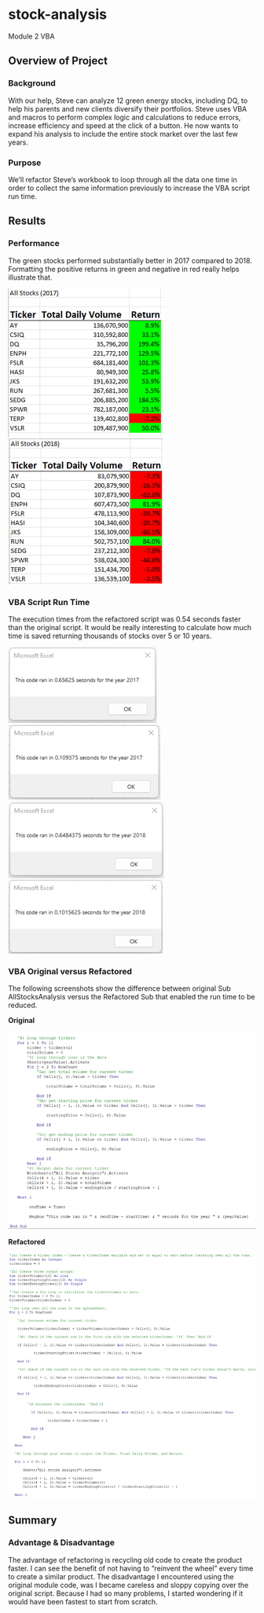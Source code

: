 # stock-analysis
Module 2 VBA
## Overview of Project
### Background

With our help, Steve can analyze 12 green energy stocks, including DQ, to help his parents and new clients diversify their portfolios. Steve uses VBA and macros to perform complex logic and calculations to reduce errors, increase efficiency and speed at the click of a button. He now wants to expand his analysis to include the entire stock market over the last few years.

### Purpose

We’ll refactor Steve’s workbook to loop through all the data one time in order to collect the same information previously to increase the VBA script run time.

## Results

### Performance
The green stocks performed substantially better in 2017 compared to 2018. Formatting the positive returns in green and negative in red really helps illustrate that. 

![TBrickey](https://github.com/TBrickey/stock-analysis/blob/main/Resources/Screenshot%20All%20Stocks%20(2017).png)
![TBrickey](https://github.com/TBrickey/stock-analysis/blob/main/Resources/Screenshot%20All%20Stocks%20(2018).png)

### VBA Script Run Time
The execution times from the refactored script was 0.54 seconds faster than the original script. It would be really interesting to calculate how much time is saved returning thousands of stocks over 5 or 10 years.

![TBrickey](https://github.com/TBrickey/stock-analysis/blob/main/Resources/VBA_Challenge_2017%20AllStocksAnalysis.png)
![TBrickey](https://github.com/TBrickey/stock-analysis/blob/main/Resources/VBA_Challenge_2017.png)
![TBrickey](https://github.com/TBrickey/stock-analysis/blob/main/Resources/VBA_Challenge_2018%20AllStocksAnalysis.png)
![TBrickey](https://github.com/TBrickey/stock-analysis/blob/main/Resources/VBA_Challenge_2018.png)

### VBA Original versus Refactored
The following screenshots show the difference between original Sub AllStocksAnalysis versus the Refactored Sub that enabled the run time to be reduced.

**Original**

![TBrickey](https://github.com/TBrickey/stock-analysis/blob/main/Resources/Sub%20AllStocksAnalysis().png)

**Refactored**

![TBrickey](https://github.com/TBrickey/stock-analysis/blob/main/Resources/Sub%20AllStocksAnalysisRefactored()1.png)
![TBrickey](https://github.com/TBrickey/stock-analysis/blob/main/Resources/Sub%20AllStocksAnalysisRefactored()2.png)

## Summary
### Advantage & Disadvantage
The advantage of refactoring is recycling old code to create the product faster. I can see the benefit of not having to “reinvent the wheel” every time to create a similar product. The disadvantage I encountered using the original module code, was I became careless and sloppy copying over the original script. Because I had so many problems, I started wondering if it would have been fastest to start from scratch.
